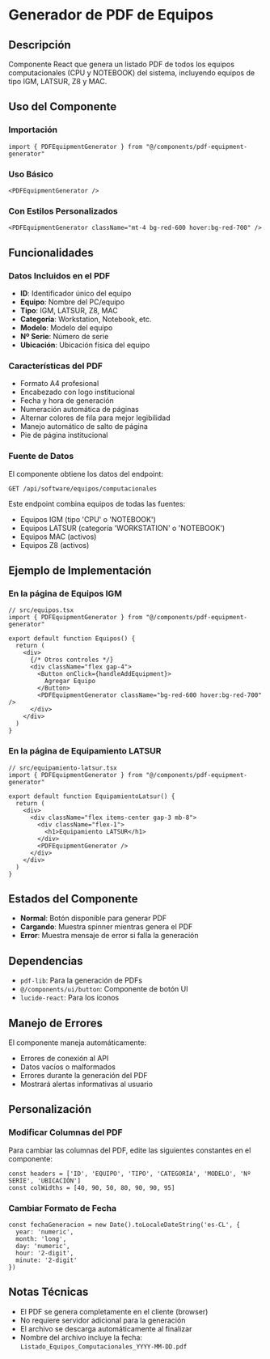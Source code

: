 # Generador de PDF de Equipos

## Descripción
Componente React que genera un listado PDF de todos los equipos computacionales (CPU y NOTEBOOK) del sistema, incluyendo equipos de tipo IGM, LATSUR, Z8 y MAC.

## Uso del Componente

### Importación
```tsx
import { PDFEquipmentGenerator } from "@/components/pdf-equipment-generator"
```

### Uso Básico
```tsx
<PDFEquipmentGenerator />
```

### Con Estilos Personalizados
```tsx
<PDFEquipmentGenerator className="mt-4 bg-red-600 hover:bg-red-700" />
```

## Funcionalidades

### Datos Incluidos en el PDF
- **ID**: Identificador único del equipo
- **Equipo**: Nombre del PC/equipo
- **Tipo**: IGM, LATSUR, Z8, MAC
- **Categoría**: Workstation, Notebook, etc.
- **Modelo**: Modelo del equipo
- **Nº Serie**: Número de serie
- **Ubicación**: Ubicación física del equipo

### Características del PDF
- Formato A4 profesional
- Encabezado con logo institucional
- Fecha y hora de generación
- Numeración automática de páginas
- Alternar colores de fila para mejor legibilidad
- Manejo automático de salto de página
- Pie de página institucional

### Fuente de Datos
El componente obtiene los datos del endpoint:
```
GET /api/software/equipos/computacionales
```

Este endpoint combina equipos de todas las fuentes:
- Equipos IGM (tipo 'CPU' o 'NOTEBOOK')
- Equipos LATSUR (categoría 'WORKSTATION' o 'NOTEBOOK')
- Equipos MAC (activos)
- Equipos Z8 (activos)

## Ejemplo de Implementación

### En la página de Equipos IGM
```tsx
// src/equipos.tsx
import { PDFEquipmentGenerator } from "@/components/pdf-equipment-generator"

export default function Equipos() {
  return (
    <div>
      {/* Otros controles */}
      <div className="flex gap-4">
        <Button onClick={handleAddEquipment}>
          Agregar Equipo
        </Button>
        <PDFEquipmentGenerator className="bg-red-600 hover:bg-red-700" />
      </div>
    </div>
  )
}
```

### En la página de Equipamiento LATSUR
```tsx
// src/equipamiento-latsur.tsx
import { PDFEquipmentGenerator } from "@/components/pdf-equipment-generator"

export default function EquipamientoLatsur() {
  return (
    <div>
      <div className="flex items-center gap-3 mb-8">
        <div className="flex-1">
          <h1>Equipamiento LATSUR</h1>
        </div>
        <PDFEquipmentGenerator />
      </div>
    </div>
  )
}
```

## Estados del Componente
- **Normal**: Botón disponible para generar PDF
- **Cargando**: Muestra spinner mientras genera el PDF
- **Error**: Muestra mensaje de error si falla la generación

## Dependencias
- `pdf-lib`: Para la generación de PDFs
- `@/components/ui/button`: Componente de botón UI
- `lucide-react`: Para los iconos

## Manejo de Errores
El componente maneja automáticamente:
- Errores de conexión al API
- Datos vacíos o malformados
- Errores durante la generación del PDF
- Mostrará alertas informativas al usuario

## Personalización

### Modificar Columnas del PDF
Para cambiar las columnas del PDF, edite las siguientes constantes en el componente:

```tsx
const headers = ['ID', 'EQUIPO', 'TIPO', 'CATEGORÍA', 'MODELO', 'Nº SERIE', 'UBICACIÓN']
const colWidths = [40, 90, 50, 80, 90, 90, 95]
```

### Cambiar Formato de Fecha
```tsx
const fechaGeneracion = new Date().toLocaleDateString('es-CL', {
  year: 'numeric',
  month: 'long', 
  day: 'numeric',
  hour: '2-digit',
  minute: '2-digit'
})
```

## Notas Técnicas
- El PDF se genera completamente en el cliente (browser)
- No requiere servidor adicional para la generación
- El archivo se descarga automáticamente al finalizar
- Nombre del archivo incluye la fecha: `Listado_Equipos_Computacionales_YYYY-MM-DD.pdf`
